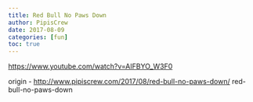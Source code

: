 ```yaml
---
title: Red Bull No Paws Down
author: PipisCrew
date: 2017-08-09
categories: [fun]
toc: true
---
```


https://www.youtube.com/watch?v=AIFBYO_W3F0

origin - http://www.pipiscrew.com/2017/08/red-bull-no-paws-down/ red-bull-no-paws-down